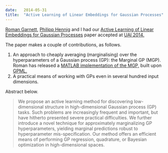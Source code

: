 ```yaml
---
date:   2014-05-31
title:  "Active Learning of Linear Embeddings for Gaussian Processes"
---
```


[Roman Garnett](http://scholar.google.co.uk/citations?user=CUkAtC4AAAAJ), [Philipp Hennig](http://www.is.tuebingen.mpg.de/nc/employee/details/phennig.html) and I had our [Active Learning of Linear Embeddings for Gaussian Processes](http://arxiv.org/abs/1310.6740) paper accepted at [UAI 2014.](http://auai.org/uai2014) 

The paper makes a couple of contributions, as follows.

1.  An approach to cheaply averaging (marginalising) over the
        hyperparameters of a Gaussian process (GP): the Marginal GP
        (MGP). Roman has released a [MATLAB implementation
        of the MGP,](https://github.com/rmgarnett/mgp) built upon [GPML.](http://www.gaussianprocess.org/gpml/code/matlab/doc/index.html)
2.  A practical means of working with GPs even in several
        hundred input dimensions.

Abstract below.

> We propose an active learning method for discovering low- dimensional structure in high-dimensional Gaussian process (GP) tasks. Such problems are increasingly frequent and important, but have hitherto presented severe practical difficulties. We further introduce a novel technique for approximately marginalizing GP hyperparameters, yielding marginal predictions robust to hyperparameter mis-specification. Our method offers an efficient means of performing GP regression, quadrature, or Bayesian optimization in high-dimensional spaces.
